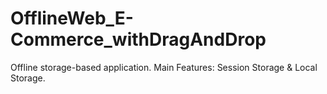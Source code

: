 # OfflineWeb_E-Commerce_withDragAndDrop

Offline storage-based application.
Main Features: Session Storage & Local Storage.
